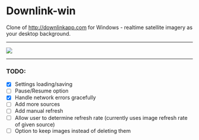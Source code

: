 # Downlink-win

Clone of http://downlinkapp.com for Windows - realtime satellite imagery as your desktop background.

---

![](https://i.imgur.com/gfGlsjc.jpg)

---

### TODO:

- [x] Settings loading/saving
- [ ] Pause/Resume option
- [x] Handle network errors gracefully
- [ ] Add more sources 
- [ ] Add manual refresh
- [ ] Allow user to determine refresh rate (currently uses image refresh rate of given source)
- [ ] Option to keep images instead of deleting them
